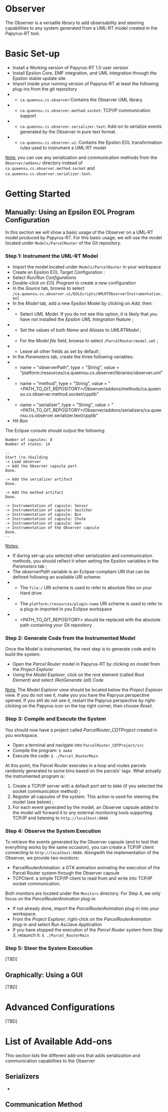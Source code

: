 # Observer
The Observer is a versatile library to add obsersability and steering capabilities to any system generated from a UML-RT model created in the Papyrus-RT tool.

# Basic Set-up

 * Install a Working version of Papyrus-RT 1.0 user version
 * Install Epsilon Core, EMF integration, and UML integration through the Epsilon stable update site
 * Import inside your running version of Papyrus-RT at least the following plug-ins from the git repository
 *  * `ca.queensu.cs.observer`:Contains the Observer UML library
 *  * `ca.queensu.cs.observer.method.socket`: TCP/IP communication support
 *  * `ca.queensu.cs.observer.serializer.text`: Add-on to serialize events generated by the Observer in pure text format.
 *  * `ca.queensu.cs.observer.ui`: Contains the Epsilon EOL transformation rules used to instrument a UML-RT model

<u>Note:</u> you can use any serialization and communication methods from the `Observer/addons/` directory instead of `ca.queensu.cs.observer.method.socket` and `ca.queensu.cs.observer.serializer.text`.

# Getting Started

## Manually: Using an Epsilon EOL Program Configuration

In this section we will show a basic usage of the Observer on a UML-RT model produced by Papyrus-RT. For this basic usage, we will use the model located under `Models/ParcelRouter` of the Git repository.

### Step 1: Instrument the UML-RT Model
 * Import the model located under `Models/ParcelRouter` in your workspace
 * Create an Epsilon EOL Target Configuration :
 *  Select *Run/Run Configurations*
 *  Double-click on *EOL Program* to create a new configuration
 *  In the *Source* tab, browse to select `/ca.queensu.cs.observer.ui/EOLScripts/UMLRTObserverInstrumentation.eol`
 *  In the *Model* tab, add a new Epsilon Model by clicking on *Add*, then:
 *  * Select *UML Model*. If you do not see this option, it is likely that you have not installed the *Epsilon UML Integration* feature ;
 *  * Set the values of both *Name* and *Aliases* to *UMLRTModel* ;
 *  * For the *Model file* field, browse to select `/ParcelRouter/model.uml` ;
 *  * Leave all other fields as set by default ;
 *  In the *Parameters* tab, create the three following variables:
 *  * name = "observerPath", type = "String", value = "platform:/resources/ca.queensu.cs.observer/libraries/observer.uml"
 *  * name = "method", type = "String", value = "&lt;PATH_TO_GIT_REPOSITORY&gt;/Observer/addons/methods/ca.queensu.cs.observer.method.socket/cpplib"
 *  * name = "serializer", type = "String", value = "&lt;PATH_TO_GIT_REPOSITORY&gt;/Observer/addons/serializers/ca.queensu.cs.observer.serializer.text/cpplib"
 *  Hit *Run*

The Eclipse console should output the following:

    Number of capsules: 8
    Number of states: 14
    
    --
    Start (re-)building
    -> Load observer
    -> Add the Observer capsule part
    Done.
    
    -> Add the serializer artifact
    Done.
    
    -> Add the method artifact
    Done.
    
    -> Instrumentation of capsule: Sensor
    -> Instrumentation of capsule: Switcher
    -> Instrumentation of capsule: Bin
    -> Instrumentation of capsule: Chute
    -> Instrumentation of capsule: Gen
    -> Instrumentation of the Observer capsule
    Done.
    --

<u>Notes:</u>

 * If during set-up you selected other serialization and communication methods, you should reflect it when setting the Epsilon variables in the *Parameters* tab ;
 * The *observerPath* variable is an Eclipse-compliant URI that can be defined following an available URI scheme:
 *  * The `file:/` URI scheme is used to refer to absolute files on your Hard drive
 *  * The `platform:/resources/plugin-name` URI scheme is used to refer to a plug-in imported in you Eclipse workspace
 *  * &lt;PATH_TO_GIT_REPOSITORY&gt; should be replaced with the absolute path containing your Git repository

### Step 2: Generate Code from the Instrumented Model
Once the Model is instrumented, the next step is to generate code and to build the system:

 * Open the *Parcel Router* model in Papyrus-RT by clicking on *model* from the *Project Explorer*
 * Using the *Model Explorer*, click on the root element (called *Root Element*) and select *(Re)Generate (all) Code*

<u>Note:</u> The *Model Explorer* view should be located below the *Project Explorer* view. If you do not see it, make you you have the Papryus perspective opened. If you still do not see it, restart the Papyrus perspective by right-clicking on the Papyrus icon on the top right corner, then choose *Reset*.

### Step 3: Compile and Execute the System

You should now have a project called *ParcelRouter_CDTProject* created in you workspace.

 * Open a terminal and navigate into `ParcelRouter_CDTProject/src`
 * Compile the program: `$ make`
 * Execute the code: `$ ./Parcel_RouterMain`

At this point, the Parcel Router executes in a loop and routes parcels randomly generated to some bins based on the parcels' tags. What actually the instrumented program is:

 1. Create a TCP/IP server with a default port set to `8080` (if you selected the socket communication method) ;
 2. Register all capsules of the system. This action is used for steering the model (see below) ;
 3. For each event generated by the model, an Observer capsule added to the model will forward it to any external monitoring tools supporting TCP/IP and listening to `http://localhost:8080`

### Step 4: Observe the System Execution

To retrieve the events generated by the Observer capsule (and to test that everything works by the same occasion), you can create a TCP/IP client connecting to `http://localhost:8080`. Alongwith the implementation of the Observer, we provide two monitors:

 * ParcelRouterAnimation: a GTK animation animating the execution of the Parcel Router system through the Observer capsule
 * TCPClient: a simple TCP/IP client to read from and write into TCP/IP socket communication.
 
Both monitors are located under the `Monitors` directory. For Step 4, we only focus on the *ParcelRouterAnimation* plug-in

 * If not already done, import the *ParcelRouterAnimation* plug-in into your workspace.
 * From the *Project Explorer*, right-click on the *ParcelRouterAnimation* plug-in and select *Run As/Java Application*
 * If you have stopped the execution of the *Parcel Router* system from Step 3, relaunch it: `$ ./Parcel_RouterMain`

### Step 5: Steer the System Execution

[TBD]

## Graphically: Using a GUI

[TBD]

# Advanced Configurations

[TBD]

# List of Available Add-ons

This section lists the different add-ons that adds serialization and communication capabilities to the Observer

## Serializers
* 
## Communication Method
